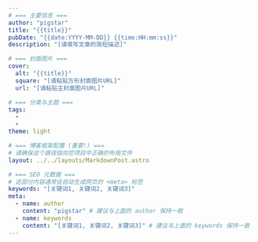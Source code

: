 ```yaml
---
# === 主要信息 ===
author: "pigstar"
title: "{{title}}"
pubDate: "{{date:YYYY-MM-DD}} {{time:HH:mm:ss}}"
description: "[请填写文章的简短描述]"

# === 封面图片 ===
cover:
  alt: "{{title}}"
  square: "[请粘贴方形封面图片URL]"
  url: "[请粘贴主封面图片URL]"

# === 分类与主题 ===
tags:
  - 
  - 
theme: light

# === 博客框架配置 (重要!) ===
# 请确保这个路径指向您项目中正确的布局文件
layout: ../../layouts/MarkdownPost.astro

# === SEO 元数据 ===
# 这部分内容通常会自动生成网页的 <meta> 标签
keywords: "[关键词1, 关键词2, 关键词3]"
meta:
  - name: author
    content: "pigstar" # 建议与上面的 author 保持一致
  - name: keywords
    content: "[关键词1, 关键词2, 关键词3]" # 建议与上面的 keywords 保持一致
---
```


<!-- 在这里开始撰写您的正文 -->
